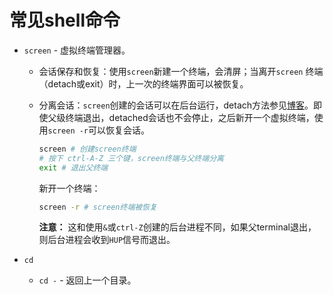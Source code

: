 # 常见shell命令

* `screen` - 虚拟终端管理器。

  - 会话保存和恢复：使用`screen`新建一个终端，会清屏；当离开`screen` 终端（detach或exit）时，上一次的终端界面可以被恢复。

  - 分离会话：`screen`创建的会话可以在后台运行，detach方法参见[博客](https://www.cnblogs.com/mingerlcm/p/12848511.html)。即使父级终端退出，detached会话也不会停止，之后新开一个虚拟终端，使用`screen -r`可以恢复会话。

    ```bash
    screen # 创建screen终端
    # 按下 ctrl-A-Z 三个键，screen终端与父终端分离
    exit # 退出父终端
    ```

    新开一个终端：
    ```bash
    screen -r # screen终端被恢复
    ```

    **注意：** 这和使用`&`或`ctrl-Z`创建的后台进程不同，如果父terminal退出，则后台进程会收到`HUP`信号而退出。

* `cd`
    - `cd -` - 返回上一个目录。